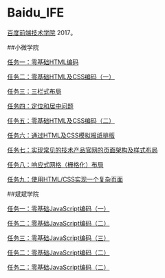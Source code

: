 #  Baidu_IFE

[百度前端技术学院](http://ife.baidu.com/) 2017。

##小微学院

[任务一：零基础HTML编码](http://htmlpreview.github.io/?https://github.com/felinewong/Baidu_IFE/blob/master/%E5%B0%8F%E5%BE%AE%E5%AD%A6%E9%99%A2/task_1/index.html)

[任务二：零基础HTML及CSS编码（一）](https://htmlpreview.github.io/?https://github.com/felinewong/Baidu_IFE/blob/master/%E5%B0%8F%E5%BE%AE%E5%AD%A6%E9%99%A2/task_2/index.html)

[任务三：三栏式布局](https://htmlpreview.github.io/?https://github.com/felinewong/Baidu_IFE/blob/master/%E5%B0%8F%E5%BE%AE%E5%AD%A6%E9%99%A2/task_3/index.html)

[任务四：定位和居中问题](https://htmlpreview.github.io/?https://github.com/felinewong/Baidu_IFE/blob/master/%E5%B0%8F%E5%BE%AE%E5%AD%A6%E9%99%A2/task_4/index.html)

[任务五：零基础HTML及CSS编码（二）](https://htmlpreview.github.io/?https://github.com/felinewong/Baidu_IFE/blob/master/%E5%B0%8F%E5%BE%AE%E5%AD%A6%E9%99%A2/task_5/index.html)

[任务六：通过HTML及CSS模拟报纸排版](https://htmlpreview.github.io/?https://github.com/felinewong/Baidu_IFE/blob/master/%E5%B0%8F%E5%BE%AE%E5%AD%A6%E9%99%A2/task_6/index.html)

[任务七：实现常见的技术产品官网的页面架构及样式布局](https://htmlpreview.github.io/?https://github.com/felinewong/Baidu_IFE/blob/master/%E5%B0%8F%E5%BE%AE%E5%AD%A6%E9%99%A2/task_7/index.html)

[任务八：响应式网格（栅格化）布局](https://htmlpreview.github.io/?https://github.com/felinewong/Baidu_IFE/blob/master/%E5%B0%8F%E5%BE%AE%E5%AD%A6%E9%99%A2/task_8/index.html)

[任务九：使用HTML/CSS实现一个复杂页面](https://htmlpreview.github.io/?https://github.com/felinewong/Baidu_IFE/blob/master/%E5%B0%8F%E5%BE%AE%E5%AD%A6%E9%99%A2/task_9/index.html)


##斌斌学院

[任务一：零基础JavaScript编码（一）](https://htmlpreview.github.io/?https://github.com/felinewong/Baidu_IFE/blob/master/斌斌学院/task_1/index.html)

[任务二：零基础JavaScript编码（二）](https://htmlpreview.github.io/?https://github.com/felinewong/Baidu_IFE/blob/master/斌斌学院/task_2/index.html)

[任务三：零基础JavaScript编码（三）](https://htmlpreview.github.io/?https://github.com/felinewong/Baidu_IFE/blob/master/斌斌学院/task_3/index.html)

[任务二：零基础JavaScript编码（二）](https://htmlpreview.github.io/?https://github.com/felinewong/Baidu_IFE/blob/master/斌斌学院/task_1/index.html)

[任务二：零基础JavaScript编码（二）](https://htmlpreview.github.io/?https://github.com/felinewong/Baidu_IFE/blob/master/斌斌学院/task_1/index.html)